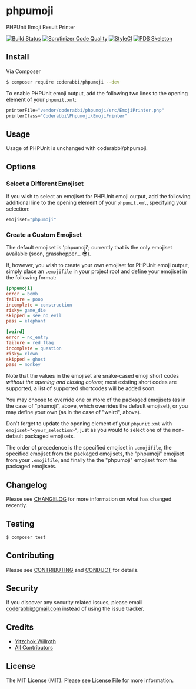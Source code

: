 # phpumoji
PHPUnit Emoji Result Printer

[![Build Status](https://travis-ci.org/coderabbi/phpumoji.svg?branch=master)](https://travis-ci.org/coderabbi/phpumoji)
[![Scrutinizer Code Quality](https://scrutinizer-ci.com/g/coderabbi/phpumoji/badges/quality-score.png?b=master)](https://scrutinizer-ci.com/g/coderabbi/phpumoji/?branch=master)
[![StyleCI](https://styleci.io/repos/96408449/shield?branch=master)](https://styleci.io/repos/96408449)
[![PDS Skeleton](https://img.shields.io/badge/pds-skeleton-blue.svg?style=flat-square)](https://github.com/php-pds/skeleton)

## Install

Via Composer

``` bash
$ composer require coderabbi/phpumoji --dev
```

To enable PHPUnit emoji output, add the following two lines to the opening element of your `phpunit.xml`:

``` php
printerFile="vendor/coderabbi/phpumoji/src/EmojiPrinter.php"
printerClass="Coderabbi\Phpumoji\EmojiPrinter"
```

## Usage

Usage of PHPUnit is unchanged with coderabbi/phpumoji.

## Options

### Select a Different Emojiset

If you wish to select an emojiset for PHPUnit emoji output, add the following additional line to the opening element of your `phpunit.xml`, specifying your selection:

``` php
emojiset="phpumoji"
```

### Create a Custom Emojiset

The default emojiset is 'phpumoji'; currently that is the only emojiset available (soon, grasshopper... :sunglasses:).

If, however, you wish to create your own emojiset for PHPUnit emoji output, simply place an `.emojifile` in your project root and define your emojiset in the following format:

``` ini
[phpumoji]
error = bomb
failure = poop
incomplete = construction
risky= game_die
skipped = see_no_evil
pass = elephant

[weird]
error = no_entry
failure = red_flag
incomplete = question
risky= clown
skipped = ghost
pass = monkey
```

Note that the values in the emojiset are snake-cased emoji short codes *without the opening and closing colons*; most existing short codes are supported, a list of supported shortcodes will be added soon.

You may choose to override one or more of the packaged emojisets (as in the case of "phumoji", above, which overrides the default emojiset), or you may define your own (as in the case of "weird", above).

Don't forget to update the opening element of your `phpunit.xml` with `emojiset="<your_selection>"`, just as you would to select one of the non-default packaged emojisets.

The order of precedence is the specified emojiset in `.emojifile`, the specified emojiset from the packaged emojisets, the "phpumoji" emojiset from your `.emojifile`, and finally the  the "phpumoji" emojiset from the packaged emojisets.  

## Changelog

Please see [CHANGELOG](CHANGELOG.md) for more information on what has changed recently.

## Testing

``` bash
$ composer test
```

## Contributing

Please see [CONTRIBUTING](CONTRIBUTING.md) and [CONDUCT](CONDUCT.md) for details.

## Security

If you discover any security related issues, please email coderabbi@gmail.com instead of using the issue tracker.

## Credits

- [Yitzchok Willroth](https://github.com/coderabbi)
- [All Contributors](../../contributors)

## License

The MIT License (MIT). Please see [License File](LICENSE.md) for more information.
